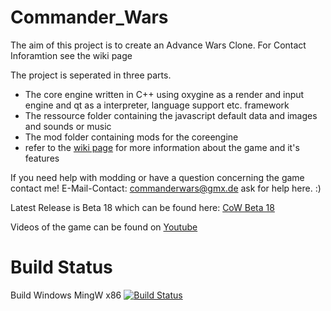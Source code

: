 # Commander_Wars
The aim of this project is to create an Advance Wars Clone. 
For Contact Inforamtion see the wiki page

The project is seperated in three parts.
* The core engine written in C++ using oxygine as a render and input engine and qt as a interpreter, language support etc. framework
* The ressource folder containing the javascript default data and images and sounds or music
* The mod folder containing mods for the coreengine
* refer to the [wiki page](https://github.com/Robosturm/Commander_Wars/wiki) for more information about the game and it's features

If you need help with modding or have a question concerning the game contact me!
E-Mail-Contact: commanderwars@gmx.de ask for help here. :)

Latest Release is Beta 18 which can be found here: [CoW Beta 18](https://github.com/Robosturm/Commander_Wars/releases/tag/Beta_18_1)

Videos of the game can be found on [Youtube](https://www.youtube.com/user/Robosturm)

# Build Status
Build Windows MingW x86 [![Build Status](https://travis-ci.com/Robosturm/Commander_Wars.svg?branch=master)](https://travis-ci.com/Robosturm/Commander_Wars)
